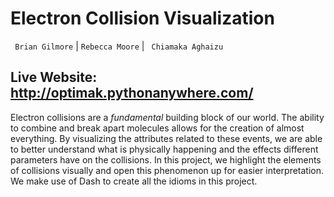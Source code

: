 # Electron Collision Visualization
 ``` Brian Gilmore``` |  ``` Rebecca Moore ```        |      ``` Chiamaka Aghaizu```

 

## Live Website: http://optimak.pythonanywhere.com/



Electron collisions are a *fundamental* building block of our world. The ability to combine and break apart molecules allows for the creation of almost everything.  By visualizing the attributes related to these events, we are able to better understand what is physically happening and the effects different parameters have on the collisions. In this project, we highlight the elements of collisions visually and open this phenomenon up for easier interpretation.
We make use of Dash to create all the idioms in this project.

